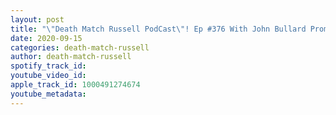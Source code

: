 ```yaml
---
layout: post
title: "\"Death Match Russell PodCast\"! Ep #376 With John Bullard Promoter Of Chicagoland Championship Wrestling Tune in!"
date: 2020-09-15
categories: death-match-russell
author: death-match-russell
spotify_track_id: 
youtube_video_id: 
apple_track_id: 1000491274674
youtube_metadata: 
---
```

